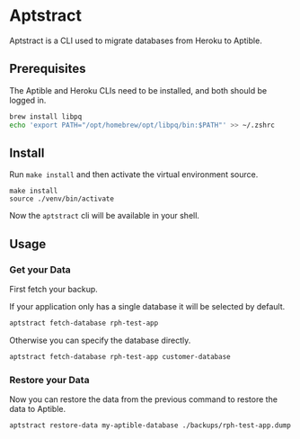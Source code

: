 # Aptstract

Aptstract is a CLI used to migrate databases from Heroku to Aptible.

## Prerequisites

The Aptible and Heroku CLIs need to be installed, and both should be logged in.

```bash
brew install libpq
echo 'export PATH="/opt/homebrew/opt/libpq/bin:$PATH"' >> ~/.zshrc
```

## Install

Run `make install` and then activate the virtual environment source.

```
make install
source ./venv/bin/activate
```

Now the `aptstract` cli will be available in your shell.

## Usage

### Get your Data

First fetch your backup.

If your application only has a single database it will be selected by default.

```bash
aptstract fetch-database rph-test-app
```

Otherwise you can specify the database directly.

```bash
aptstract fetch-database rph-test-app customer-database
```

### Restore your Data

Now you can restore the data from the previous command to restore the data to Aptible.

```bash
aptstract restore-data my-aptible-database ./backups/rph-test-app.dump
```
